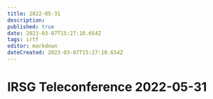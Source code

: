 ```yaml
---
title: 2022-05-31
description: 
published: true
date: 2023-03-07T15:27:10.654Z
tags: irtf
editor: markdown
dateCreated: 2023-03-07T15:27:10.654Z
---
```


# IRSG Teleconference 2022-05-31

